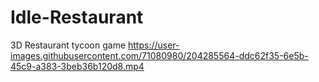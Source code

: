 # Idle-Restaurant
3D Restaurant tycoon game
https://user-images.githubusercontent.com/71080980/204285564-ddc62f35-6e5b-45c9-a383-3beb36b120d8.mp4
